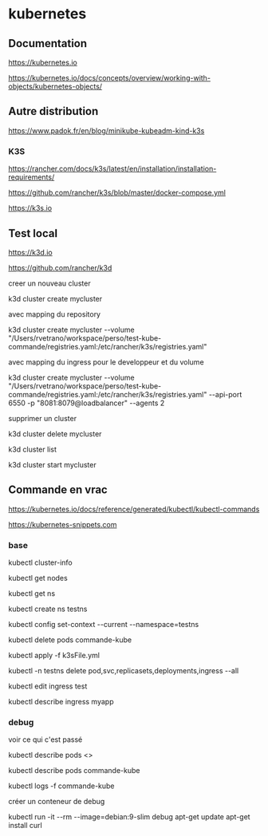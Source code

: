 # kubernetes

## Documentation

https://kubernetes.io

https://kubernetes.io/docs/concepts/overview/working-with-objects/kubernetes-objects/

## Autre distribution

https://www.padok.fr/en/blog/minikube-kubeadm-kind-k3s

### K3S

https://rancher.com/docs/k3s/latest/en/installation/installation-requirements/

https://github.com/rancher/k3s/blob/master/docker-compose.yml

https://k3s.io

## Test local

https://k3d.io

https://github.com/rancher/k3d

creer un nouveau cluster

 k3d cluster create mycluster
 
 avec mapping du repository
 
  k3d cluster create mycluster --volume "/Users/rvetrano/workspace/perso/test-kube-commande/registries.yaml:/etc/rancher/k3s/registries.yaml"

avec mapping du ingress pour le developpeur et du volume

k3d cluster create mycluster --volume "/Users/rvetrano/workspace/perso/test-kube-commande/registries.yaml:/etc/rancher/k3s/registries.yaml" --api-port 6550 -p "8081:8079@loadbalancer" --agents 2


supprimer un cluster

k3d cluster delete mycluster

k3d cluster list

k3d cluster start mycluster

## Commande en vrac

https://kubernetes.io/docs/reference/generated/kubectl/kubectl-commands

https://kubernetes-snippets.com

### base

  kubectl cluster-info
  
  kubectl get nodes
  
  kubectl get ns
  
  kubectl create ns testns
  
  kubectl config set-context --current --namespace=testns
  
  kubectl delete pods commande-kube
  
  kubectl apply -f k3sFile.yml
  
  kubectl -n testns delete pod,svc,replicasets,deployments,ingress --all
  
  kubectl edit ingress test
  
  kubectl describe ingress myapp
  
### debug

voir ce qui c'est passé

kubectl describe pods <<nom du pod>>

kubectl describe pods commande-kube

kubectl logs -f commande-kube


créer un conteneur de debug

  kubectl run -it --rm --image=debian:9-slim debug
  apt-get update
  apt-get install curl

